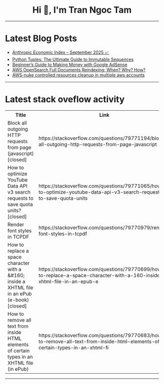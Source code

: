 <h1 align="center">Hi 👋, I'm Tran Ngoc Tam</h1>

---

# Latest Blog Posts 
<!-- BLOG-POST-LIST:START -->
- [Anthropic Economic Index – September 2025 📈](https://dev.to/techstuff/anthropic-economic-index-september-2025-1h55)
- [Python Tuples: The Ultimate Guide to Immutable Sequences](https://dev.to/satyam_gupta_0d1ff2152dcc/python-tuples-the-ultimate-guide-to-immutable-sequences-4lpf)
- [Beginner’s Guide to Making Money with Google AdSense](https://dev.to/abdaat/beginners-guide-to-making-money-with-google-adsense-1i96)
- [AWS OpenSearch Full Documents Reindexing: When? Why? How?](https://dev.to/aws-builders/aws-opensearch-full-documents-reindexing-when-why-how-20c3)
- [AWS-nuke controlled resources cleanup in multiple aws accounts](https://dev.to/aws-builders/aws-nuke-controlled-resources-cleanup-in-multiple-aws-accounts-313d)
<!-- BLOG-POST-LIST:END -->

---

# Latest stack oveflow activity
<table>
  <tr><th>Title</th><th>Link</th></tr>
  <!-- STACKOVERFLOW:START --><tr><td>Block all outgoing HTTP requests from page &lpar;javascript&rpar; [closed]</td><td>https://stackoverflow.com/questions/79771194/block-all-outgoing-http-requests-from-page-javascript</td></tr><tr><td>How to optimize YouTube Data API v3 search requests to save quota units? [closed]</td><td>https://stackoverflow.com/questions/79771065/how-to-optimize-youtube-data-api-v3-search-requests-to-save-quota-units</td></tr><tr><td>Render font styles in TCPDF</td><td>https://stackoverflow.com/questions/79770979/render-font-styles-in-tcpdf</td></tr><tr><td>How to replace a space character with a &amp;#160; inside a XHTML file in an ePub &lpar;e-book&rpar; [closed]</td><td>https://stackoverflow.com/questions/79770699/how-to-replace-a-space-character-with-a-160-inside-a-xhtml-file-in-an-epub-e</td></tr><tr><td>How to remove all text from inside HTML elements of certain types in an XHTML file &lpar;in ePub&rpar;</td><td>https://stackoverflow.com/questions/79770683/how-to-remove-all-text-from-inside-html-elements-of-certain-types-in-an-xhtml-fi</td></tr><!-- STACKOVERFLOW:END -->
</table>

---


